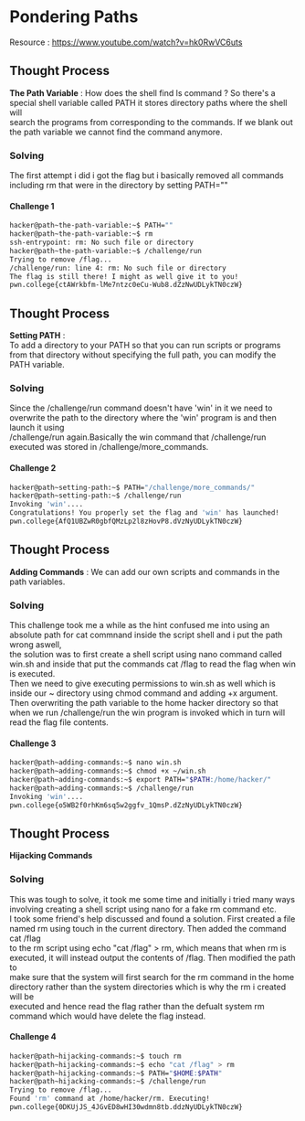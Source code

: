 # Pondering Paths 

Resource : https://www.youtube.com/watch?v=hk0RwVC6uts
## Thought Process 
**The Path Variable** : How does the shell find ls command ? So there's a special shell variable called PATH it stores directory paths where the shell will <br>
search the programs from corresponding to the commands. If we blank out the path variable we cannot find the command anymore. 

### Solving 
The first attempt i did i got the flag but i basically removed all commands including rm that were in the directory by setting PATH="" <br>
#### Challenge 1
```bash
hacker@path~the-path-variable:~$ PATH=""
hacker@path~the-path-variable:~$ rm
ssh-entrypoint: rm: No such file or directory
hacker@path~the-path-variable:~$ /challenge/run
Trying to remove /flag...
/challenge/run: line 4: rm: No such file or directory
The flag is still there! I might as well give it to you!
pwn.college{ctAWrkbfm-lMe7ntzc0eCu-Wub8.dZzNwUDLykTN0czW}
```
## Thought Process 
**Setting PATH** :  
To add a directory to your PATH so that you can run scripts or programs from that directory without specifying the full path, you can modify the PATH variable.<br>


### Solving 
Since the /challenge/run command doesn't have 'win' in it we need to overwrite the path to the directory where the 'win' program is and then launch it using <br>
/challenge/run again.Basically the win command that /challenge/run executed was stored in /challenge/more_commands.
#### Challenge 2
```bash
hacker@path~setting-path:~$ PATH="/challenge/more_commands/"
hacker@path~setting-path:~$ /challenge/run
Invoking 'win'....
Congratulations! You properly set the flag and 'win' has launched!
pwn.college{AfQ1UBZwR0gbfQMzLp2l8zHovP8.dVzNyUDLykTN0czW}
```
## Thought Process 
**Adding Commands** : We can add our own scripts and commands in the path variables.
### Solving 
This challenge took me a while as the hint confused me into using an absolute path for cat commnand inside the script shell and i put the path wrong aswell,<br>
the solution was to first create a shell script using nano command called win.sh and inside that put the commands cat /flag to read the flag when win is executed.<br> Then we need to give executing permissions to win.sh as well which is inside our ~ directory using chmod command and adding +x argument. <br>
Then overwriting the path variable to the home hacker directory so that when we run /challenge/run the win program is invoked which in turn will read the flag file contents.
#### Challenge 3
```bash
hacker@path~adding-commands:~$ nano win.sh
hacker@path~adding-commands:~$ chmod +x ~/win.sh
hacker@path~adding-commands:~$ export PATH="$PATH:/home/hacker/"
hacker@path~adding-commands:~$ /challenge/run
Invoking 'win'....
pwn.college{o5WB2f0rhKm6sq5w2ggfv_1QmsP.dZzNyUDLykTN0czW}
```
## Thought Process 
**Hijacking Commands** 

### Solving 
This was tough to solve, it took me some time and initially i tried many ways involving creating a shell script using nano for a fake rm command etc. <br>
I took some friend's help discussed and found a solution. First created a file named rm using touch in the current directory. Then added the command cat /flag<br>
to the rm script using echo "cat /flag" > rm, which means that when rm is executed, it will instead output the contents of /flag. Then modified the path to <br>
make sure that the system will first search for the rm command in the home directory rather than the system directories which is why the rm i created will be <br>
executed and hence read the flag rather than the defualt system rm command which would have delete the flag instead. 
#### Challenge 4
```bash
hacker@path~hijacking-commands:~$ touch rm
hacker@path~hijacking-commands:~$ echo "cat /flag" > rm
hacker@path~hijacking-commands:~$ PATH="$HOME:$PATH"
hacker@path~hijacking-commands:~$ /challenge/run
Trying to remove /flag...
Found 'rm' command at /home/hacker/rm. Executing!
pwn.college{0DKUjJS_4JGvED8wHI30wdmn8tb.ddzNyUDLykTN0czW}
```

